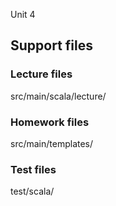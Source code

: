 Unit 4


## Support files

### Lecture files
src/main/scala/lecture/
 
### Homework files
src/main/templates/

### Test files
test/scala/

